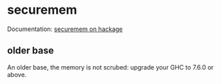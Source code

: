 securemem
=======

Documentation: [securemem on hackage](http://hackage.haskell.org/package/securemem)

older base
----------

An older base, the memory is not scrubed: upgrade your GHC to 7.6.0 or above.
